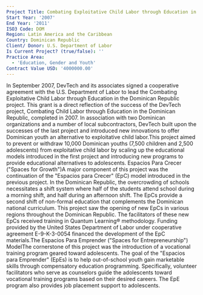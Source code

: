 ```yaml
---
Project Title: Combating Exploitative Child Labor through Education in the Dominican Republic
Start Year: '2007'
End Year: '2011'
ISO3 Code: DOM
Region: Latin America and the Caribbean
Country: Dominican Republic
Client/ Donor: U.S. Department of Labor
Is Current Project? (true/false): ''
Practice Area:
  - 'Education, Gender and Youth'
Contract Value USD: '4000000.00'
---
```

In September 2007, DevTech and its associates signed a cooperative agreement with the U.S. Department of Labor to lead the Combating Exploitative Child Labor through Education in the Dominican Republic project. This grant is a direct reflection of the success of the DevTech project, Combating Child Labor through Education in the Dominican Republic, completed in 2007. In association with two Dominican organizations and a number of local subcontractors, DevTech built upon the successes of the last project and introduced new innovations to offer Dominican youth an alternative to exploitative child labor.This project aimed to prevent or withdraw 10,000 Dominican youths (7,500 children and 2,500 adolescents) from exploitative child labor by scaling up the educational models introduced in the first project and introducing new programs to provide educational alternatives to adolescents. Espacios Para Crecer (\"Spaces for Growth\")A major component of this project was the continuation of the \"Espacios para Crecer\" (EpC) model introduced in the previous project. In the Dominican Republic, the overcrowding of schools necessitates a shift system where half of the students attend school during a morning shift, and half during an afternoon shift. The EpCs provide a second shift of non-formal education that complements the Dominican national curriculum. This project saw the opening of new EpCs in various regions throughout the Dominican Republic. The facilitators of these new EpCs received training in Quantum Learning® methodology. Funding provided by the United States Department of Labor under cooperative agreement E-9-K-3-0054 financed the development of the EpC materials.The Espacios Para Emprender (\"Spaces for Entrepreneurship\") ModelThe cornerstone of this project was the introduction of a vocational training program geared toward adolescents. The goal of the \"Espacios para Emprender\" (EpEs) is to help out-of-school youth gain marketable skills through compensatory education programming. Specifically, volunteer facilitators who serve as counselors guide the adolescents toward vocational training programs based on their desired careers. The EpE program also provides job placement support to adolescents.